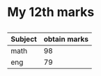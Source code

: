 # My 12th marks 
##

|Subject| obtain marks|
|--------|-------------|
| math  |    98 |
| eng  |    79 |
